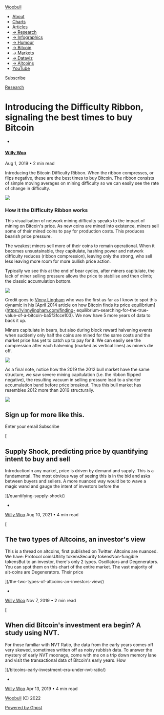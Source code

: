 [ Woobull ](https://woobull.com)

  * [About](https://woobull.com/about/)
  * [Charts](http://charts.woobull.com/)
  * [Articles](https://woobull.com/)
  * [→ Research](https://woobull.com/tag/research/)
  * [→ Infographics](https://woobull.com/tag/infographic/)
  * [→ Humour](https://woobull.com/tag/humour/)
  * [→ Bitcoin](https://woobull.com/tag/bitcoin/)
  * [→ Markets](https://woobull.com/tag/markets/)
  * [→ Dataviz](https://woobull.com/tag/data-visualisation/)
  * [→ Altcoins](https://woobull.com/tag/altcoins/)
  * [YouTube](https://www.youtube.com/channel/UCNSawUAJPtGqnhpucPqdDrw)

[ ](https://twitter.com/woonomic "Twitter")

Subscribe

[Research](https://woobull.com/tag/research/)

# Introducing the Difficulty Ribbon, signaling the best times to buy Bitcoin

  * [ ](/author/willywoo/)

#### [Willy Woo](/author/willywoo/)

Aug 1, 2019 • 2 min read

Introducing the Bitcoin Difficulty Ribbon. When the ribbon compresses, or
flips negative, these are the best times to buy Bitcoin. The ribbon consists
of simple moving averages on mining difficulty so we can easily see the rate
of change in difficulty.

![](https://woobull.com/content/images/2019/08/image.png)

### How it the Difficulty Ribbon works

This visualisation of network mining difficulty speaks to the impact of mining
on Bitcoin's price. As new coins are mined into existence, miners sell some of
their mined coins to pay for production costs. This produces bearish price
pressure.

The weakest miners sell more of their coins to remain operational. When it
becomes unsustainable, they capitulate, hashing power and network difficulty
reduces (ribbon compression), leaving only the strong, who sell less leaving
more room for more bullish price action.

Typically we see this at the end of bear cycles, after miners capitulate, the
lack of miner selling pressure allows the price to stabilise and then climb;
the classic accumulation bottom.

![](https://woobull.com/content/images/2019/08/image-1.png)

Credit goes to [Vinny Lingham](https://twitter.com/VinnyLingham) who was the
first as far as I know to spot this dynamic in his [April 2014 article on how
Bitcoin finds its price equilibrium](https://vinnylingham.com/finding-
equilibrium-searching-for-the-true-value-of-a-bitcoin-ba5f3fcce103). We now
have 5 more years of data to back it up.

Miners capitulate in bears, but also during block reward halvening events when
suddenly only half the coins are mined for the same costs and the market price
has yet to catch up to pay for it. We can easily see the compression after
each halvening (marked as vertical lines) as miners die off.

![](https://woobull.com/content/images/2019/08/image-2.png)

As a final note, notice how the 2019 the 2012 bull market have the same
structure, we saw severe mining capitulation (i.e. the ribbon flipped
negative), the resulting vacuum in selling pressure lead to a shorter
accumulation band before price breakout. Thus this bull market has resembles
2012 more than 2016 structurally.

![](https://woobull.com/content/images/2019/08/image-3.png)

## Sign up for more like this.

Enter your email Subscribe

[

## Supply Shock, predicting price by quantifying intent to buy and sell

IntroductionIn any market, price is driven by demand and supply. This is a
fundamental. The most obvious way of seeing this is in the bid and asks
between buyers and sellers. A more nuanced way would be to wave a magic wand
and gauge the intent of investors before the

](/quantifying-supply-shock/)

  * [ ](/author/willywoo/)

[Willy Woo](/author/willywoo/) Aug 10, 2021 • 4 min read

[

## The two types of Altcoins, an investor's view

This is a thread on altcoins, first published on Twitter. Altcoins are
nuanced. We have: Protocol coinsUtility tokensSecurity tokensNon-fungible
tokensBut to an investor, there's only 2 types. Oscillators and Degenerators.
You can spot them on this chart of the entire market. The vast majority of
alt-coins are Degenerators. Their price

](/the-two-types-of-altcoins-an-investors-view/)

  * [ ](/author/willywoo/)

[Willy Woo](/author/willywoo/) Nov 7, 2019 • 2 min read

[

## When did Bitcoin's investment era begin? A study using NVT.

For those familiar with NVT Ratio, the data from the early years comes off
very skewed, sometimes written off as noisy rubbish data. To answer the
mystery of early NVT moonage, come with me on a trip down memory lane and
visit the transactional data of Bitcoin's early years. How

](/bitcoins-early-investment-era-under-nvt-ratio/)

  * [ ](/author/willywoo/)

[Willy Woo](/author/willywoo/) Apr 13, 2019 • 4 min read

[Woobull](https://woobull.com) (C) 2022

[Powered by Ghost](https://ghost.org/)

